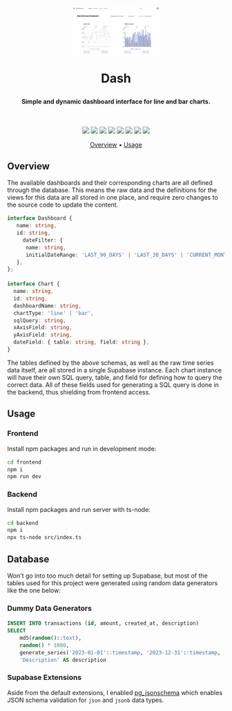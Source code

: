 <h1 align="center">
  <img src="assets/example.png" width="40%">

  Dash
  <br>
</h1>

<h4 align="center">Simple and dynamic dashboard interface for line and bar charts.</h4>
<br>
<p float="left" align="center">
    <img src="https://img.shields.io/badge/TypeScript-%23007ACC.svg?style=flat&logo=typescript&logoColor=white"/>
    <img src="https://img.shields.io/badge/React-20232A?style=flat&logo=react&logoColor=61DAFB" />
    <img src="https://img.shields.io/badge/Next-black?style=flat&logo=next.js&logoColor=white" />
    <img src="https://img.shields.io/badge/Tailwind-%2338B2AC.svg?style=flat&logo=tailwind-css&logoColor=white" />
    <img src="https://img.shields.io/badge/Express-%23404d59.svg?style=flat&logo=express&logoColor=%2361DAFB" />
    <img src="https://img.shields.io/badge/Supabase-3ECF8E?style=flat&logo=supabase&logoColor=white" />
    <img src="https://img.shields.io/badge/PostgreSQL-%23316192.svg?style=flat&logo=postgresql&logoColor=white" />
    <img src="https://img.shields.io/badge/Vercel-%23000000.svg?style=flat&logo=vercel&logoColor=white" />
  </p>

<p align="center">
  <a href="#overview">Overview</a> •
  <a href="#usage">Usage</a>
</p>

## Overview
The available dashboards and their corresponding charts are all defined through 
the database. This means the raw data and the definitions for the views for
this data are all stored in one place, and require zero changes to the source
code to update the content.

```ts
interface Dashboard {
   name: string,
   id: string,
	 dateFilter: { 
      name: string, 
      initialDateRange: 'LAST_90_DAYS' | 'LAST_30_DAYS' | 'CURRENT_MONTH',
   },
};

interface Chart {
  name: string,
  id: string,
  dashboardName: string,
  chartType: 'line' | 'bar',
  sqlQuery: string,
  xAxisField: string,
  yAxisField: string,
  dateField: { table: string, field: string },
}
```

The tables defined by the above schemas, as well as the raw time series data
itself, are all stored in a single Supabase instance. Each chart instance will
have their own SQL query, table, and field for defining how to query the
correct data. All of these fields used for generating a SQL query is done in
the backend, thus shielding from frontend access.

## Usage

### Frontend
Install npm packages and run in development mode:
  ```bash
  cd frontend
  npm i
  npm run dev
  ```

### Backend
Install npm packages and run server with ts-node:
  ```bash
  cd backend
  npm i
  npx ts-node src/index.ts
  ```

## Database
Won't go into too much detail for setting up Supabase, but most of the tables
used for this project were generated using random data generators like the one
below:

### Dummy Data Generators
```sql
INSERT INTO transactions (id, amount, created_at, description)
SELECT
    md5(random()::text),
    random() * 1000,
    generate_series('2023-01-01'::timestamp, '2023-12-31'::timestamp, '1 day') AS created_at,
    'Description' AS description
```

### Supabase Extensions
Aside from the default extensions, I enabled
[pg_jsonschema](https://github.com/supabase/pg_jsonschema) which enables
JSON schema validation for `json` and `jsonb` data types.
